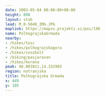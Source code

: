 ```yaml
---
date: 2003-05-04 00:00:00+00:00
height: 898
layout: stub
lead: M_0-5040_IMG.JPG
maplink: https://mapzs.projekti.si/poi/196
name: PolhograjskaGrmada
nearby:
- /hikes/tosc
- /hikes/polhograjskagora
- /hikes/svozbolt
- /biking/pasjaravan
- /hikes/korena
peak: 46.083811,14.332903
region: notranjska
title: Polhograjska Grmada
x: 449
y: 105
---
```

